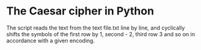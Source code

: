 # The Caesar cipher in Python
The script reads the text from the text file.txt line by line, and cyclically shifts the symbols of the first row by 1, second - 2, third row 3 and so on in accordance with a given encoding.
